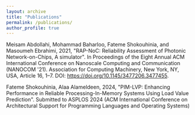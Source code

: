 ```yaml
---	
layout: archive	
title: "Publications"	
permalink: /publications/	
author_profile: true	
---
```


Meisam Abdollahi, Mohammad Baharloo, Fateme Shokouhinia, and Masoumeh Ebrahimi, 2021, "RAP-NoC: Reliability
Assessment of Photonic Network-on-Chips, A simulator". In Proceedings of the Eight Annual ACM International
Conference on Nanoscale Computing and Communication (NANOCOM '21). Association for Computing Machinery, New
York, NY, USA, Article 16, 1–7. DOI: https://doi.org/10.1145/3477206.3477455.

Fateme Shokouhinia, Alaa Alameldeen, 2024, "PIM-LVP: Enhancing Performance in Reliable Processing-In-Memory Systems Using Load Value Prediction". Submitted to ASPLOS 2024 (ACM International Conference on Architectural Support for Programming Languages and Operating Systems)
